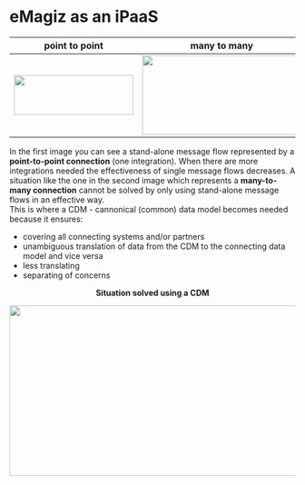 # eMagiz as an iPaaS

| point to point | many to many | 
| :------------: | :----------: | 
| <img width="210" height="70" src="point-to-point.png"> | <img width="280" height="140" src="more-many-to-many.png"> | 

In the first image you can see a stand-alone message flow represented by a **point-to-point connection** (one integration). When there are more integrations needed the effectiveness of single message flows decreases. A situation like the one in the second image which represents a **many-to-many connection** cannot be solved by only using stand-alone message flows in an effective way.  
This is where a CDM - cannonical (common) data model becomes needed because it ensures:
 * covering all connecting systems and/or partners
 * unambiguous translation of data from the CDM to the connecting data model and vice versa
 * less translating
 * separating of concerns  
 
<p align="center"> <b> Situation solved using a CDM </b></p>

<p align="center"> <img width="810" height="300" src="CDM.png"> </p>
